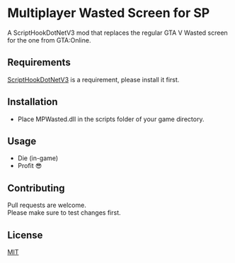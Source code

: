 # Multiplayer Wasted Screen for SP

A ScriptHookDotNetV3 mod that replaces the regular GTA V Wasted screen for the one from GTA:Online.

## Requirements

[ScriptHookDotNetV3](https://github.com/scripthookvdotnet/scripthookvdotnet) is a requirement, please install it first. 

## Installation
 
- Place MPWasted.dll in the scripts folder of your game directory. 


## Usage

- Die (in-game)
- Profit 😎

## Contributing

Pull requests are welcome.  
Please make sure to test changes first.

## License

[MIT](https://choosealicense.com/licenses/mit/)
